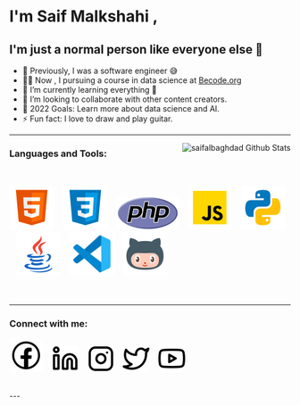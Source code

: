 # I'm Saif Malkshahi , 
## I'm just a normal person like everyone else 👋 

- 🔭 Previously, I was a software engineer 😅
- 👨‍🎓 Now , I pursuing a course in data science at [Becode.org](https://becode.org)
- 🌱 I’m currently learning everything 🤣
- 👯 I’m looking to collaborate with other content creators.
- 🥅 2022 Goals: Learn more about data science and AI.
- ⚡ Fun fact: I love to draw and play guitar.

---

<img align="right" alt="saifalbaghdad Github Stats" src="https://github-readme-stats.vercel.app/api?username=saifalbaghdadi&show_icons=true&hide_border=true" />

### Languages and Tools:

<br>

[![website](./img/html.svg)](https://www.sololearn.com/Certificate/1014-23753440/jpg)
&nbsp;&nbsp;
[![website](./img/css.svg)](https://www.sololearn.com/Certificate/1023-23753440/jpg)
&nbsp;&nbsp;
[![website](./img/php.svg)](https://www.sololearn.com/Certificate/1059-23753440/jpg)
&nbsp;&nbsp;
[![website](./img/javascript.svg)](https://www.sololearn.com/certificates/course/en/23753440/1024/landscape/png)
&nbsp;&nbsp;
[![website](./img/python.svg)](https://www.python.org)
&nbsp;&nbsp;
[![website](./img/java.svg)](https://www.java.com/en)
&nbsp;&nbsp;
[![website](./img/vscode.svg)](https://code.visualstudio.com)
&nbsp;&nbsp;
[![website](./img/github2.svg)](https://github.com/saifalbaghdadi)
<br>
<br>
<br>

---
### Connect with me:

[![website](./img/facebook.svg)](https://www.facebook.com/saifalbaghdadi6)
&nbsp;&nbsp;
[![website](./img/linkedin.svg)](https://www.linkedin.com/in/saif-malkshahi)
&nbsp;&nbsp;
[![website](./img/instagram.svg)](https://www.instagram.com/saifalbaghdadi3)
&nbsp;&nbsp;
[![website](./img/twitter.svg)](https://twitter.com/saifalbaghdadi3)
&nbsp;&nbsp;
[![website](./img/youtube.svg)](https://www.youtube.com/channel/UCYA7Fq54Hos6u8nMpTy41lA)

<br>
---